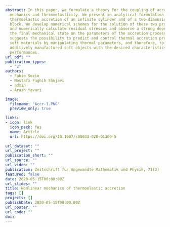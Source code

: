 ```yaml
---
abstract: In this paper, we formulate a theory for the coupling of accretion
  mechanics and thermoelasticity. We present an analytical formulation of the
  thermoelastic accretion of an infinite cylinder and of a two-dimensional
  block. We develop numerical schemes for the solution of these two problems,
  and numerically calculate residual stresses and observe a strong dependence of
  the final mechanical state on the parameters of the accretion process. This
  suggests the possibility to predict and control thermal accretion processes of
  soft materials by manipulating thermal parameters, and therefore, to realize
  additively manufactured soft objects with the desired characteristics and
  performances.
url_pdf: ""
publication_types:
  - "2"
authors:
  - Fabio Sozio
  - Mostafa Faghih Shojaei
  - admin
  - Arash Yavari

image:
  filename: "Accr-1.PNG"
  preview_only: true

links:
- icon: link
  icon_pack: fas
  name: Article
  url: https://doi.org/10.1007/s00033-020-01309-5
  
url_dataset: ""
url_project: ""
publication_short: ""
url_source: ""
url_video: ""
publication: Zeitschrift für Angewandte Mathematik und Physik, 71(3)
featured: false
date: 2020-05-15T00:00:00Z
url_slides: ""
title: Nonlinear mechanics of thermoelastic accretion
tags: []
projects: []
publishDate: 2020-05-15T00:00:00Z
url_poster: ""
url_code: ""
doi:
---
```


